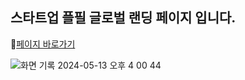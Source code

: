 ## 스타트업 플필 글로벌 랜딩 페이지 입니다.


[페이지 바로가기](https://global.plfil.com/)


![화면 기록 2024-05-13 오후 4 00 44](https://github.com/sen2y/plfil_intl_inbound/assets/83276834/122e5a1f-a02a-49ab-ba9a-2fa3ae7bc5dd)
